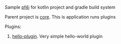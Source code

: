 Sample [pf4j](https://github.com/pf4j/pf4j) for kotlin project and gradle build system

Parent project is [core](./core/README.md). This is application runs plugins

Plugins:
1) [hello-plugin](./hello-plugin/README.md). Very simple hello-world plugin 
